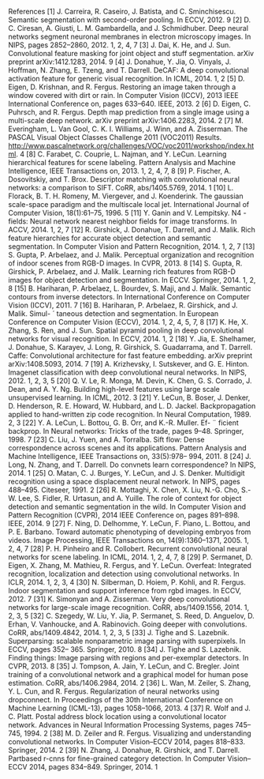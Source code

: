 References
[1] J. Carreira, R. Caseiro, J. Batista, and C. Sminchisescu. Semantic segmentation with second-order pooling. In ECCV, 2012. 9
[2] D. C. Ciresan, A. Giusti, L. M. Gambardella, and J. Schmidhuber. Deep neural networks segment neuronal membranes in electron microscopy images. In NIPS, pages 2852–2860, 2012. 1, 2, 4, 7
[3] J. Dai, K. He, and J. Sun. Convolutional feature masking for joint object and stuff segmentation. arXiv preprint arXiv:1412.1283, 2014. 9
[4] J. Donahue, Y. Jia, O. Vinyals, J. Hoffman, N. Zhang, E. Tzeng, and T. Darrell. DeCAF: A deep convolutional activation feature for generic visual recognition. In ICML, 2014. 1, 2
[5] D. Eigen, D. Krishnan, and R. Fergus. Restoring an image taken through a window covered with dirt or rain. In Computer Vision (ICCV), 2013 IEEE International Conference on, pages 633–640. IEEE, 2013. 2
[6] D. Eigen, C. Puhrsch, and R. Fergus. Depth map prediction from a single image using a multi-scale deep network. arXiv preprint arXiv:1406.2283, 2014. 2
[7] M. Everingham, L. Van Gool, C. K. I. Williams, J. Winn, and A. Zisserman. The PASCAL Visual Object Classes Challenge 2011 (VOC2011) Results. http://www.pascalnetwork.org/challenges/VOC/voc2011/workshop/index.html. 4
[8] C. Farabet, C. Couprie, L. Najman, and Y. LeCun. Learning hierarchical features for scene labeling. Pattern Analysis and Machine Intelligence, IEEE Transactions on, 2013. 1, 2, 4, 7, 8
[9] P. Fischer, A. Dosovitskiy, and T. Brox. Descriptor matching with convolutional neural networks: a comparison to SIFT. CoRR, abs/1405.5769, 2014. 1
[10] L. Florack, B. T. H. Romeny, M. Viergever, and J. Koenderink. The gaussian scale-space paradigm and the multiscale local jet. International Journal of Computer Vision, 18(1):61–75, 1996. 5
[11] Y. Ganin and V. Lempitsky. N4 -fields: Neural network nearest neighbor fields for image transforms. In ACCV, 2014. 1, 2, 7
[12] R. Girshick, J. Donahue, T. Darrell, and J. Malik. Rich feature hierarchies for accurate object detection and semantic segmentation. In Computer Vision and Pattern Recognition, 2014. 1, 2, 7
[13] S. Gupta, P. Arbelaez, and J. Malik. Perceptual organization and recognition of indoor scenes from RGB-D images. In CVPR, 2013. 8
[14] S. Gupta, R. Girshick, P. Arbelaez, and J. Malik. Learning rich features from RGB-D images for object detection and segmentation. In ECCV. Springer, 2014. 1, 2, 8
[15] B. Hariharan, P. Arbelaez, L. Bourdev, S. Maji, and J. Malik. Semantic contours from inverse detectors. In International Conference on Computer Vision (ICCV), 2011. 7
[16] B. Hariharan, P. Arbelaez, R. Girshick, and J. Malik. Simul- ´ taneous detection and segmentation. In European Conference on Computer Vision (ECCV), 2014. 1, 2, 4, 5, 7, 8
[17] K. He, X. Zhang, S. Ren, and J. Sun. Spatial pyramid pooling in deep convolutional networks for visual recognition. In ECCV, 2014. 1, 2
[18] Y. Jia, E. Shelhamer, J. Donahue, S. Karayev, J. Long, R. Girshick, S. Guadarrama, and T. Darrell. Caffe: Convolutional architecture for fast feature embedding. arXiv preprint arXiv:1408.5093, 2014. 7
[19] A. Krizhevsky, I. Sutskever, and G. E. Hinton. Imagenet classification with deep convolutional neural networks. In NIPS, 2012. 1, 2, 3, 5
[20] Q. V. Le, R. Monga, M. Devin, K. Chen, G. S. Corrado, J. Dean, and A. Y. Ng. Building high-level features using large scale unsupervised learning. In ICML, 2012. 3
[21] Y. LeCun, B. Boser, J. Denker, D. Henderson, R. E. Howard, W. Hubbard, and L. D. Jackel. Backpropagation applied to hand-written zip code recognition. In Neural Computation, 1989. 2, 3
[22] Y. A. LeCun, L. Bottou, G. B. Orr, and K.-R. Muller. Ef- ¨ ficient backprop. In Neural networks: Tricks of the trade, pages 9–48. Springer, 1998. 7
[23] C. Liu, J. Yuen, and A. Torralba. Sift flow: Dense correspondence across scenes and its applications. Pattern Analysis and Machine Intelligence, IEEE Transactions on, 33(5):978– 994, 2011. 8
[24] J. Long, N. Zhang, and T. Darrell. Do convnets learn correspondence? In NIPS, 2014. 1
[25] O. Matan, C. J. Burges, Y. LeCun, and J. S. Denker. Multidigit recognition using a space displacement neural network. In NIPS, pages 488–495. Citeseer, 1991. 2
[26] R. Mottaghi, X. Chen, X. Liu, N.-G. Cho, S.-W. Lee, S. Fidler, R. Urtasun, and A. Yuille. The role of context for object detection and semantic segmentation in the wild. In Computer Vision and Pattern Recognition (CVPR), 2014 IEEE Conference on, pages 891–898. IEEE, 2014. 9
[27] F. Ning, D. Delhomme, Y. LeCun, F. Piano, L. Bottou, and P. E. Barbano. Toward automatic phenotyping of developing embryos from videos. Image Processing, IEEE Transactions on, 14(9):1360–1371, 2005. 1, 2, 4, 7
[28] P. H. Pinheiro and R. Collobert. Recurrent convolutional neural networks for scene labeling. In ICML, 2014. 1, 2, 4, 7, 8
[29] P. Sermanet, D. Eigen, X. Zhang, M. Mathieu, R. Fergus, and Y. LeCun. Overfeat: Integrated recognition, localization and detection using convolutional networks. In ICLR, 2014. 1, 2, 3, 4
[30] N. Silberman, D. Hoiem, P. Kohli, and R. Fergus. Indoor segmentation and support inference from rgbd images. In ECCV, 2012. 7
[31] K. Simonyan and A. Zisserman. Very deep convolutional networks for large-scale image recognition. CoRR, abs/1409.1556, 2014. 1, 2, 3, 5
[32] C. Szegedy, W. Liu, Y. Jia, P. Sermanet, S. Reed, D. Anguelov, D. Erhan, V. Vanhoucke, and A. Rabinovich. Going deeper with convolutions. CoRR, abs/1409.4842, 2014. 1, 2, 3, 5
[33] J. Tighe and S. Lazebnik. Superparsing: scalable nonparametric image parsing with superpixels. In ECCV, pages 352– 365. Springer, 2010. 8
[34] J. Tighe and S. Lazebnik. Finding things: Image parsing with regions and per-exemplar detectors. In CVPR, 2013. 8
[35] J. Tompson, A. Jain, Y. LeCun, and C. Bregler. Joint training of a convolutional network and a graphical model for human pose estimation. CoRR, abs/1406.2984, 2014. 2
[36] L. Wan, M. Zeiler, S. Zhang, Y. L. Cun, and R. Fergus. Regularization of neural networks using dropconnect. In Proceedings of the 30th International Conference on Machine Learning (ICML-13), pages 1058–1066, 2013. 4
[37] R. Wolf and J. C. Platt. Postal address block location using a convolutional locator network. Advances in Neural Information Processing Systems, pages 745–745, 1994. 2
[38] M. D. Zeiler and R. Fergus. Visualizing and understanding convolutional networks. In Computer Vision–ECCV 2014, pages 818–833. Springer, 2014. 2
[39] N. Zhang, J. Donahue, R. Girshick, and T. Darrell. Partbased r-cnns for fine-grained category detection. In Computer Vision–ECCV 2014, pages 834–849. Springer, 2014. 1
